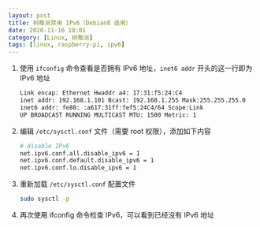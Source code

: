 ```yaml
---
layout: post
title: 树莓派禁用 IPv6（Debian8 适用）
date: 2020-11-16 18:01
category: [Linux, 树莓派]
tags: [linux, raspberry-pi, ipv6]
---
```


1. 使用 `ifconfig` 命令查看是否拥有 IPv6 地址，`inet6 addr` 开头的这一行即为 IPv6 地址

   ```bash
   Link encap: Ethernet Hwaddr a4: 17:31:f5:24:C4
   inet addr: 192.168.1.101 Bcast: 192.168.1.255 Mask:255.255.255.0
   inet6 addr: fe80: :a617:31ff:fef5:24C4/64 Scope:Link
   UP BROADCAST RUNNING MULTICAST MTU: 1500 Metric: 1
   ``` 

1. 编辑 `/etc/sysctl.conf` 文件（需要 root 权限），添加如下内容

   ```bash
   # disable IPv6
   net.ipv6.conf.all.disable_ipv6 = 1
   net.ipv6.conf.default.disable_ipv6 = 1
   net.ipv6.conf.lo.disable_ipv6 = 1
   ```

1. 重新加载 `/etc/sysctl.conf` 配置文件

   ```bash
   sudo sysctl -p
   ```

1. 再次使用 ifconfig 命令检查 IPv6，可以看到已经没有 IPv6 地址